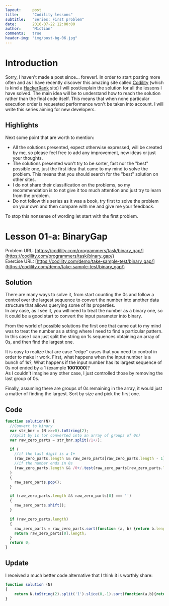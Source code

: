 ```yaml
---
layout:     post
title:      "Codility lessons"
subtitle:   "Series: First problem"
date:       2016-07-22 12:00:00
author:     "Mictian"
comments:   true
header-img: "img/post-bg-06.jpg"
---
```


# Introduction
Sorry, I haven't made a post since... forever!. In order to start posting more often and as I have recently discover this amazing site called 
[Codility](https://codility.com/) (which is kind a [HackerRank](https://www.hackerrank.com) site) I will post/explain the solution for all the lessons I have solved.
The main idea will be to understand how to reach the solution rather than the final code itself. This means that when none particular execution order is requested performance won't be taken into account. I will write this series aiming for new developers.

## Highlights
Next some point that are worth to mention:   
   
* All the solutions presented, expect otherwise expressed, will be created by me, so please feel free to add any improvement, new ideas or just your thoughts.
* The solutions presented won't try to be sorter, fast nor the "best" possible one, just the first idea that came to my mind to solve the problem. This means that you should search for the "best" solution on other sites.
* I do not share their classification on the problems, so my recommendation is to not give it too much attention and just try to learn from the problem.
* Do not follow this series as it was a book, try first to solve the problem on your own and then compare with me and give me your feedback.

To stop this nonsense of wording let start with the first problem.

# Lesson 01-a: BinaryGap

Problem URL: [https://codility.com/programmers/task/binary_gap/](https://codility.com/programmers/task/binary_gap/)   
Exercise URL: [https://codility.com/demo/take-sample-test/binary_gap/](https://codility.com/demo/take-sample-test/binary_gap/)

## Solution
There are many ways to solve it, from start counting the 0s and follow a control over the largest sequence to convert the number into another data structure that allows querying some of its properties.   
In any case, as I see it, you will need to treat the number as a binary one, so it could be a good start to convert the input parameter into binary.

From the world of possible solutions the first one that came out to my mind was to treat the number as a string where I need to find a particular pattern.
In this case I can just split the string on 1s sequences obtaining an array of 0s, and then find the largest one.

It is easy to realize that are case "edge" cases that you need to control in order to make ir work. First, what happens when the input number is a bunch of 1s?, What happens if the input number has its largest sequence of 0s not ended by a 1 (example __1001000__)?   
As I couldn't imagine any other case, I just controlled those by removing the last group of 0s.

Finally, assuming there are groups of 0s remaining in the array, it would just a matter of finding the largest. Sort by size and pick the first one.


## Code

```js
function solution(N) {
  //Convert to binary
  var str_bnr = (N >>>0).toString(2);
  //Split by 1s (or converted into an array of groups of 0s)
  var raw_zero_parts = str_bnr.split(/1+/);

  if (
	//if the last digit is a 1+
	(raw_zero_parts.length && raw_zero_parts[raw_zero_parts.length - 1] === '') ||
 	//if the number ends in 0s
	(raw_zero_parts.length && /0+/.test(raw_zero_parts[raw_zero_parts.length -1]))
  )
  {
    raw_zero_parts.pop();
  }

  if (raw_zero_parts.length && raw_zero_parts[0] === '')
  {
    raw_zero_parts.shift();
  }

  if (raw_zero_parts.length)
  {
    raw_zero_parts = raw_zero_parts.sort(function (a, b) {return b.length - a.length;});
    return raw_zero_parts[0].length;
  }
  return 0;
}

```


## Update

I received a much better code alternative that I think it is worthly share:

``` js
function solution (N)
{
	return N.toString(2).split('1').slice(0,-1).sort(function(a,b){return b.length - a.length})[0].length;
}
```

